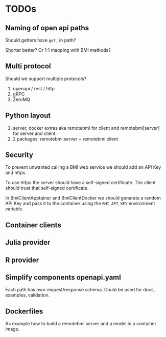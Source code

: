 # TODOs

## Naming of open api paths

Should getters have `get_` in path?

Shorter better? Or 1:1 mapping with BMI methods?

## Multi protocol

Should we support multiple protocols?
1. openapi / rest / http
2. gRPC
3. ZeroMQ

## Python layout

1. server, docker extras aka remotebmi for client and remotebmi[server] for server and client.
2. 2 packages: remotebmi.server + remotebmi.client

## Security

To prevent unwanted calling a BMI web service we should add an API Key and https.

To use https the server should have a self-signed certificate. 
The client should trust that self-signed certificate.

In BmiClientApptainer and BmiClientDocker we should generate a random API Key and pass it to the container using the `BMI_API_KEY` environment variable.

## Container clients

## Julia provider

## R provider

## Simplify components openapi.yaml

Each path has own request/response schema. Could be used for docs, examples, validation.

## Dockerfiles

As example how to build a remotebmi server and a model in a container image.
